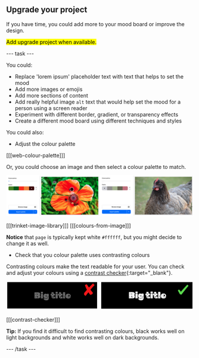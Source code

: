 ## Upgrade your project

If you have time, you could add more to your mood board or improve the design.

<mark>Add upgrade project when available.</mark>

--- task ---

You could:

+ Replace 'lorem ipsum' placeholder text with text that helps to set the mood
+ Add more images or emojis
+ Add more sections of content
+ Add really helpful image `alt` text that would help set the mood for a person using a screen reader
+ Experiment with different border, gradient, or transparency effects
+ Create a different mood board using different techniques and styles 

You could also:
+ Adjust the colour palette

[[[web-colour-palette]]]

Or, you could choose an image and then select a colour palette to match.

![Examples of colour palettes from images.](images/image-palette.png)

[[[trinket-image-library]]]
[[[colours-from-image]]]

**Notice** that `page` is typically kept white `#ffffff`, but you might decide to change it as well. 

+ Check that you colour palette uses contrasting colours

Contrasting colours make the text readable for your user. You can check and adjust your colours using a [contrast checker](https://webaim.org/resources/contrastchecker/){:target="_blank"}.

![alt=""](images/contrast-examples.png)

[[[contrast-checker]]]

**Tip:** If you find it difficult to find contrasting colours, black works well on light backgrounds and white works well on dark backgrounds. 

--- /task ---

